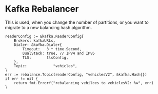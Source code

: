 # Kafka Rebalancer

This is used, when you change the number of partitions, or you want to migrate
to a new balancing hash algorithm.


``` golang
readerConfig := &kafka.ReaderConfig{
	Brokers: kafkaURLs,
	Dialer: &kafka.Dialer{
		Timeout:   3 * time.Second,
		DualStack: true, // IPv4 and IPv6
		TLS:       tlsConfig,
	},
	Topic:            "vehicles",
}
err := rebalance.Topic(readerConfig, "vehiclesV2", &kafka.Hash{})
if err != nil {
	return fmt.Errorf("rebalancing vehilces to vehiclesV2: %w", err)
}
```
